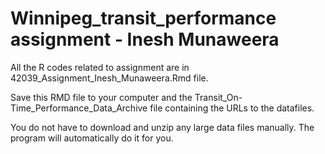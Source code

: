# Winnipeg_transit_performance assignment - Inesh Munaweera

All the R codes related to assignment are in 42039_Assignment_Inesh_Munaweera.Rmd file. 

Save this RMD file to your computer and the Transit_On-Time_Performance_Data_Archive file containing the URLs to the datafiles.

You do not have to download and unzip any large data files manually. The program will automatically do it for you.



